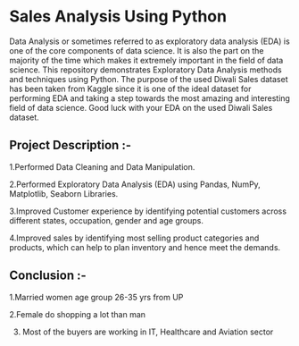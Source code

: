 # Sales Analysis Using Python
Data Analysis or sometimes referred to as exploratory data analysis (EDA) is one of the core components of data science. It is also the part on the majority of the time which makes it extremely important in the field of data science. This repository demonstrates Exploratory Data Analysis methods and techniques using Python. The purpose of the used Diwali Sales dataset has been taken from Kaggle since it is one of the ideal dataset for performing EDA and taking a step towards the most amazing and interesting field of data science. Good luck with your EDA on the used Diwali Sales dataset.

## Project Description :-
1.Performed Data Cleaning and Data Manipulation.

2.Performed Exploratory Data Analysis (EDA) using Pandas, NumPy, Matplotlib, Seaborn Libraries.

3.Improved Customer experience by identifying potential customers across different states, occupation, gender and age groups.

4.Improved sales by identifying most selling product categories and products, which can help to plan inventory and hence meet the demands.


## Conclusion :-
1.Married women age group 26-35 yrs from UP

2.Female do shopping a lot than man

3. Most of the buyers are working in IT, Healthcare and Aviation sector


